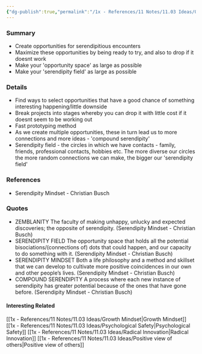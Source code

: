 ```yaml
---
{"dg-publish":true,"permalink":"/1x - References/11 Notes/11.03 Ideas/Opportunity Engineering and Serendipity/","noteIcon":""}
---
```



### Summary
- Create opportunities for serendipitious encounters
- Maximize these opportunities by being ready to try, and also to drop if it doesnt work
- Make your 'opportunity space' as large as possible
- Make your 'serendipity field' as large as possible


### Details
- Find ways to select opportunities that have a good chance of something interesting happening/little downside
- Break projects into stages whereby you can drop it with little cost if it doesnt seem to be working out
- Fast prototyping method
- As we create multiple opportunities, these in turn lead us to more connections and more ideas - 'compound serendipity'
- Serendipity field - the circles in which we have contacts - family, friends, professional contacts, hobbies etc. The more diverse our circles the more random connections we can make, the bigger our 'serendipity field'

### References
- Serendipity Mindset - Christian Busch

### Quotes
- ZEMBLANITY The faculty of making unhappy, unlucky and expected discoveries; the opposite of serendipity. (Serendipity Mindset - Christian Busch)
- SERENDIPITY FIELD The opportunity space that holds all the potential bisociations/(connections of) dots that could happen, and our capacity to do something with it. (Serendipity Mindset - Christian Busch)
- SERENDIPITY MINDSET Both a life philosophy and a method and skillset that we can develop to cultivate more positive coincidences in our own and other people’s lives. (Serendipity Mindset - Christian Busch)
- COMPOUND SERENDIPITY A process where each new instance of serendipity has greater potential because of the ones that have gone before. (Serendipity Mindset - Christian Busch)

#### Interesting Related
[[1x - References/11 Notes/11.03 Ideas/Growth Mindset\|Growth Mindset]]
[[1x - References/11 Notes/11.03 Ideas/Psychological Safety\|Psychological Safety]]
[[1x - References/11 Notes/11.03 Ideas/Radical Innovation\|Radical Innovation]]
[[1x - References/11 Notes/11.03 Ideas/Positive view of others\|Positive view of others]]
